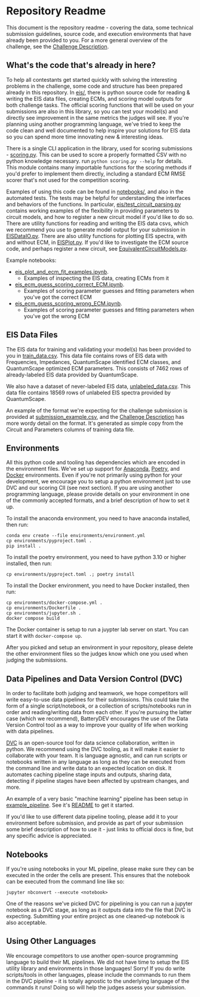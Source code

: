 # Repository Readme

This document is the repository readme - covering the data, some technical submission guidelines, source code, and execution environments that have already been provided to you. For a more general overview of the challenge, see the [Challenge Description](Challenge.md).

## What's the code that's already in here?

To help all contestants get started quickly with solving the interesting problems in the challenge, some code and structure has been prepared already in this repository. In [eis/](eis/), there is python source code for reading & writing the EIS data files, creating ECMs, and scoring model outputs for both challenge tasks. The official scoring functions that will be used on your submissions are also in this library, so you can test your model(s) and directly see improvement in the same metrics the judges will see. If you're planning using another programming language, we've tried to keep the code clean and well documented to help inspire your solutions for EIS data so you can spend more time innovating new & interesting ideas.

There is a single CLI application in the library, used for scoring submissions - [scoring.py](eis/scoring.py). This can be used to score a properly formatted CSV with no python knowledge necessary. run `python scoring.py --help` for details. This module contains many importable functions for the scoring methods if you'd prefer to implement them directly, including a standard ECM RMSE scorer that's not used for the competition scoring.  

Examples of using this code can be found in [notebooks/](notebooks/), and also in the automated tests. The tests may be helpful for understanding the interfaces and behaviors of the functions. In particular, [eis/test_circuit_parsing.py](eis/test_circuit_parsing.py) contains working examples of the flexibility in providing parameters to circuit models, and how to register a new circuit model if you'd like to do so. There are utility functions for reading and writing the EIS data csvs, which we recommend you use to generate model output for your submission in [EISDataIO.py](eis/EISDataIO.py). There are also utility functions for plotting EIS spectra, with and without ECM, in [EISPlot.py](eis/EISPlot.py). If you'd like to investigate the ECM source code, and perhaps register a new circuit, see [EquivalentCircuitModels.py](eis/EquivalentCircuitModels.py).

Example notebooks:

- [eis_plot_and_ecm_fit_examples.ipynb](notebooks/eis_plot_and_ecm_fit_examples.ipynb).
  - Examples of inspecting the EIS data, creating ECMs from it
- [eis_ecm_guess_scoring_correct_ECM.ipynb](notebooks/eis_ecm_guess_scoring_correct_ECM.ipynb).
  - Examples of scoring parameter guesses and fitting parameters when you've got the correct ECM
- [eis_ecm_guess_scoring_wrong_ECM.ipynb](notebooks/eis_ecm_guess_scoring_wrong_ECM.ipynb).
  - Examples of scoring parameter guesses and fitting parameters when you've got the wrong ECM

## EIS Data Files

The EIS data for training and validating your model(s) has been provided to you in [train_data.csv](train_data.csv). This data file contains rows of EIS data with Frequencies, Impedances, QuantumScape identified ECM classes, and QuantumScape optimized ECM parameters. This consists of 7462 rows of already-labeled EIS data provided by QuantumScape.

We also have a dataset of never-labeled EIS data, [unlabeled_data.csv](unlabeled_data.csv). This data file contains 18569 rows of unlabeled EIS spectra provided by QuantumScape.

An example of the format we're expecting for the challenge submission is provided at [submission_example.csv](submission_example.csv), and the [Challenge Description](Challenge.md) has more wordy detail on the format. It's generated as simple copy from the Circuit and Parameters columns of training data file.

## Environments

All this python code and tooling has dependencies which are encoded in the environment files. We've set up support for [Anaconda](https://anaconda.org/), [Poetry](https://python-poetry.org/), and [Docker](https://www.docker.com/) environments. Even if you're not primarily using python for your development, we encourage you to setup a python environment just to use DVC and our scoring ClI (see next section). If you are using another programming language, please provide details on your environment in one of the commonly accepted formats, and a brief description of how to set it up.

To install the anaconda environment, you need to have anaconda installed, then run:

```shell
conda env create --file environments/environment.yml
cp environments/pyproject.toml .
pip install .
```

To install the poetry environment, you need to have python 3.10 or higher installed, then run:

```shell
cp environments/pyproject.toml .; poetry install
```

To install the Docker environment, you need to have Docker installed, then run:

```shell
cp environments/docker-compose.yml .
cp environments/Dockerfile .
cp environments/jupyter.sh .
docker compose build
```

The Docker container is setup to run a juypter lab server on start. You can start it with `docker-compose up`.

After you picked and setup an environment in your repository, please delete the other environment files so the judges know which one you used when judging the submissions.

## Data Pipelines and Data Version Control (DVC)

In order to facilitate both judging and teamwork, we hope competitors will write easy-to-use data pipelines for their submissions. This could take the form of a single script/notebook, or a collection of scripts/notebooks run in order and reading/writing data from each other. If you're pursuing the latter case (which we recommend), BatteryDEV encourages the use of the Data Version Control tool as a way to improve your quality of life when working with data pipelines.

[DVC](https://dvc.org/) is an open-source tool for data science collaboration, written in python. We recommend using the DVC tooling, as it will make it easier to collaborate with your team. It is language agnostic, and can run scripts or notebooks written in any language as long as they can be executed from the command line and write data to an expected location on disk. It automates caching pipeline stage inputs and outputs, sharing data, detecting if pipeline stages have been affected by upstream changes, and more.

An example of a very basic "machine learning" pipeline has been setup in [example_pipeline](example_pipeline/). See it's [README](example_pipeline/README.md) to get it started.

If you'd like to use different data pipeline tooling, please add it to your environment before submission, and provide as part of your submission some brief description of how to use it - just links to official docs is fine, but any specific advice is appreciated.

## Notebooks

If you're using notebooks in your ML pipeline, please make sure they can be executed in the order the cells are present. This ensures that the notebook can be executed from the command line like so:

```shell
jupyter nbconvert --execute <notebook>
```

One of the reasons we've picked DVC for pipelining is you can run a jupyter notebook as a DVC stage, as long as it outputs data into the file that DVC is expecting. Submitting your entire project as one cleaned-up notebook is also acceptable.

## Using Other Languages

We encourage competitors to use another open-source programming language to build their ML pipelines. We did not have time to setup the EIS utility library and environments in those languages! Sorry! If you do write scripts/tools in other languages, please include the commands to run them in the DVC pipeline - it is totally agnostic to the underlying language of the commands it runs! Doing so will help the judges assess your submission.
